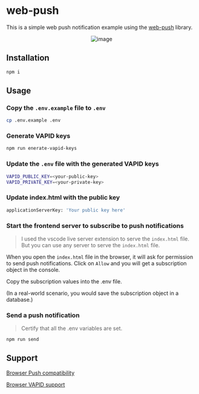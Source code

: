 # web-push

This is a simple web push notification example using the [web-push](https://www.npmjs.com/package/web-push) library.


<div align="center">
  
![image](https://github.com/user-attachments/assets/4ee20172-8950-47d8-b07c-c13f9dd48e2a)

</div>

## Installation

```bash
npm i
```

## Usage

### Copy the `.env.example` file to `.env`

```bash
cp .env.example .env
```

### Generate VAPID keys

```bash
npm run enerate-vapid-keys
```

### Update the `.env` file with the generated VAPID keys

```bash
VAPID_PUBLIC_KEY=<your-public-key>
VAPID_PRIVATE_KEY=<your-private-key>
```

### Update index.html with the public key

```bash
applicationServerKey: 'Your public key here'
```

### Start the frontend server to subscribe to push notifications

> I used the vscode live server extension to serve the `index.html` file. But you can use any server to serve the `index.html` file.

When you open the `index.html` file in the browser, it will ask for permission to send push notifications. Click on `Allow` and you will get a subscription object in the console.

Copy the subscription values into the .env file.

(In a real-world scenario, you would save the subscription object in a database.)

### Send a push notification

> Certify that all the .env variables are set.

```bash
npm run send
```

## Support

[Browser Push compatibility](https://developer.mozilla.org/en-US/docs/Web/API/Push_API#browser_compatibility)

[Browser VAPID support](https://github.com/web-push-libs/web-push?tab=readme-ov-file#browser-support)
